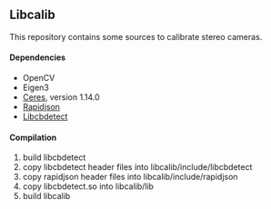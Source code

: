 Libcalib
---
This repository contains some sources to calibrate stereo cameras.

#### Dependencies
- OpenCV
- Eigen3
- [Ceres](https://github.com/ceres-solver/ceres-solver), version 1.14.0
- [Rapidjson](https://github.com/Tencent/rapidjson)
- [Libcbdetect](https://github.com/ftdlyc/libcbdetect)

#### Compilation
1. build libcbdetect
2. copy libcbdetect header files into libcalib/include/libcbdetect
3. copy rapidjson header files into libcalib/include/rapidjson
3. copy libcbdetect.so into libcalib/lib
4. build libcalib
